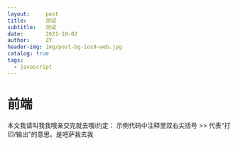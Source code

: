 ```yaml
---
layout:     post
title:      测试
subtitle:   测试
date:       2021-10-02
author:     ZY
header-img: img/post-bg-ios9-web.jpg
catalog: true
tags:
  - javascript
---
```


# 前端
本文我请叫我我哦亲交完就去哦i约定： 示例代码中注释里双右尖括号 >> 代表“打印/输出”的意思。是吧萨我去我

